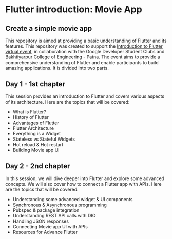 # Flutter introduction: Movie App
## Create a simple movie app

This repository is aimed at providing a basic understanding of Flutter and its features.
This repository was created to support the [Introduction to Flutter virtual event](https://gdsc.community.dev/events/details/developer-student-clubs-bakhtiyarpur-college-of-engineering-patna-presents-introduction-to-flutter/), in collaboration with the Google Developer Student Clubs and Bakhtiyarpur College of Engineering - Patna. The event aims to provide a comprehensive understanding of Flutter and enable participants to build amazing applications.
It is divided into two parts.

## Day 1 - 1st chapter
This session provides an introduction to Flutter and covers various aspects of its architecture. Here are the topics that will be covered:

- What is Flutter?
- History of Flutter
- Advantages of Flutter
- Flutter Architecture
- Everything is a Widget
- Stateless vs Stateful Widgets
- Hot reload & Hot restart
- Building Movie app UI


## Day 2 - 2nd chapter
In this session, we will dive deeper into Flutter and explore some advanced concepts. We will also cover how to connect a Flutter app with APIs. Here are the topics that will be covered:

- Understanding some advanced widget & UI components
- Synchronous & Asynchronous programming
- Pubspec & package integration
- Understanding REST API calls with DIO
- Handling JSON responses
- Connecting Movie app UI with APIs
- Resources for Advance Flutter

